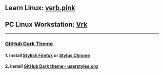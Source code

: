 ## Learn Linux: [verb.pink](https://github.com/inkVerb/Pinker)
## PC Linux Workstation: [Vrk](https://github.com/inkVerb/vrk)
___
### [GitHub Dark Theme](https://github.com/StylishThemes/GitHub-Dark)
#### 1. Install [Stylish Firefox](https://addons.mozilla.org/en-US/firefox/addon/stylish/) or [Stylus Chrome](https://chrome.google.com/webstore/detail/stylus/clngdbkpkpeebahjckkjfobafhncgmne)
#### 2. Install [GitHub Dark theme - userstyles.org](https://userstyles.org/styles/37035/github-dark)
